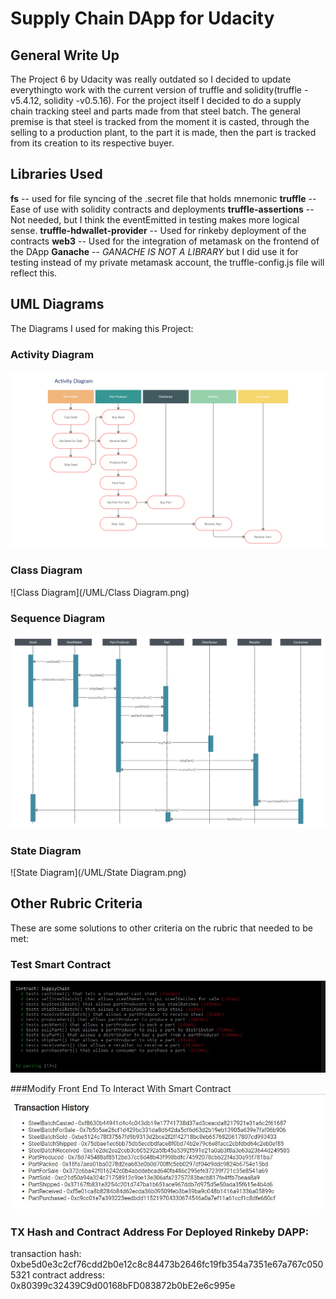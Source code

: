 # Supply Chain DApp for Udacity

## General Write Up
The Project 6 by Udacity was really outdated so I decided to update everythingto work with the current version of truffle and solidity(truffle -v5.4.12, solidity -v0.5.16). For the project itself I decided to do a supply chain tracking steel and parts made from that steel batch. The general premise is that steel is tracked from the moment it is casted, through the selling to a production plant, to the part it is made, then the part is tracked from its creation to its respective buyer.
## Libraries Used
**fs** -- used for file syncing of the .secret file that holds mnemonic
**truffle** -- Ease of use with solidity contracts and deployments
**truffle-assertions** -- Not needed, but I think the eventEmitted in testing makes more logical sense.
**truffle-hdwallet-provider** -- Used for rinkeby deployment of the contracts
**web3** -- Used for the integration of metamask on the frontend of the DApp
**Ganache** -- *GANACHE IS NOT A LIBRARY* but I did use it for testing instead of my private metamask account, the truffle-config.js file will reflect this.
## UML Diagrams
The Diagrams I used for making this Project:

### Activity Diagram
![Activity Diagram](/UML/Activity_Diagram.png)

### Class Diagram
![Class Diagram](/UML/Class Diagram.png)

### Sequence Diagram
![Sequence Diagram](/UML/Sequence_Diagram.png)

### State Diagram
![State Diagram](/UML/State Diagram.png)


## Other Rubric Criteria
These are some solutions to other criteria on the rubric that needed to be met:
### Test Smart Contract
![tested smart contract](/UML/Test_Successful.jpg)

###Modify Front End To Interact With Smart Contract
![working front end](/UML/Working_Website.jpg)

### TX Hash and Contract Address For Deployed Rinkeby DAPP:
transaction hash:    0xbe5d0e3c2cf76cdd2b0e12c8c84473b2646fc19fb354a7351e67a767c0505321
contract address:    0x80399c32439C9d00168bFD083872b0bE2e6c995e
